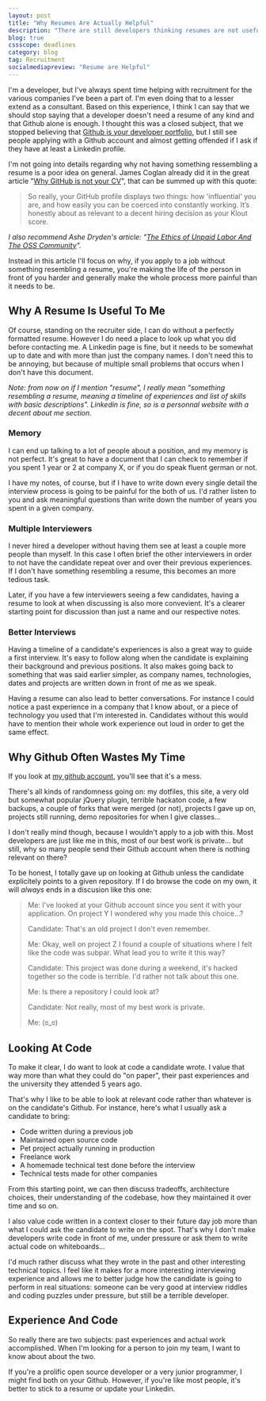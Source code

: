```yaml
---
layout: post
title: "Why Resumes Are Actually Helpful"
description: "There are still developers thinking resumes are not useful, when really they can help simplifying the recruitment process and be generally very helpful for all parties involved."
blog: true
cssscope: deadlines
category: blog
tag: Recruitment
socialmediapreview: "Resume are Helpful"
---
```


I'm a developer, but I've always spent time helping with recruitment for the various companies I've been a part of. I'm even doing that to a lesser extend as a consultant. Based on this experience, I think I can say that we should stop saying that a developer doesn't need a resume of any kind and that Github alone is enough. I thought this was a closed subject, that we stopped believing that [Github is your developer portfolio][1], but I still see people applying with a Github account and almost getting offended if I ask if they have at least a Linkedin profile.

I'm not going into details regarding why not having something ressembling a resume is a poor idea on general. James Coglan already did it in the great article "[Why GitHub is not your CV][2]", that can be summed up with this quote:

> So really, your GitHub profile displays two things: how 'influential’ you are, and how easily you can be coerced into constantly working. It’s honestly about as relevant to a decent hiring decision as your Klout score.

_I also recommend Ashe Dryden's article: "[The Ethics of Unpaid Labor And The OSS Community][3]"._

Instead in this article I'll focus on why, if you apply to a job without something resembling a resume, you're making the life of the person in front of you harder and generally make the whole process more painful than it needs to be.


## Why A Resume Is Useful To Me

Of course, standing on the recruiter side, I can do without a perfectly formatted resume. However I do need a place to look up what you did before contacting me. A Linkedin page is fine, but it needs to be somewhat up to date and with more than just the company names. I don't need this to be annoying, but because of multiple small problems that occurs when I don't have this document.

_Note: from now on if I mention "resume", I really mean "something resembling a resume, meaning a timeline of experiences and list of skills with basic descriptions". Linkedin is fine, so is a personnal website with a decent about me section._

### Memory

I can end up talking to a lot of people about a position, and my memory is not perfect. It's great to have a document that I can check to remember if you spent 1 year or 2 at company X, or if you do speak fluent german or not.

I have my notes, of course, but if I have to write down every single detail the interview process is going to be painful for the both of us. I'd rather listen to you and ask meaningful questions than write down the number of years you spent in a given company.

### Multiple Interviewers

I never hired a developer without having them see at least a couple more people than myself. In this case I often brief the other interviewers in order to not have the candidate repeat over and over their previous experiences. If I don't have something resembling a resume, this becomes an more tedious task.

Later, if you have a few interviewers seeing a few candidates, having a resume to look at when discussing is also more convevient. It's a clearer starting point for discussion than just a name and our respective notes.

### Better Interviews

Having a timeline of a candidate's experiences is also a great way to guide a first interview. It's easy to follow along when the candidate is explaining their background and previous positions. It also makes going back to something that was said earlier simpler, as company names, technologies, dates and projects are written down in front of me as we speak.

Having a resume can also lead to better conversations. For instance I could notice a past experience in a company that I know about, or a piece of technology you used that I'm interested in. Candidates without this would have to mention their whole work experience out loud in order to get the same effect.

## Why Github Often Wastes My Time

If you look at [my github account][4], you'll see that it's a mess.

There's all kinds of randomness going on: my dotfiles, this site, a very old but somewhat popular jQuery plugin, terrible hackaton code, a few backups, a couple of forks that were merged (or not), projects I gave up on, projects still running, demo repositories for when I give classes...

I don't really mind though, because I wouldn't apply to a job with this. Most developers are just like me in this, most of our best work is private... but still, why so many people send their Github account when there is nothing relevant on there?

To be honest, I totally gave up on looking at Github unless the candidate explicitely points to a given repository. If I do browse the code on my own, it will _always_ ends in a discusion like this one:

> <span class='dpm'>Me</span>: I've looked at your Github account since you sent it with your application. On project Y I wondered why you made this choice...?
>
>  <span class='ddev'>Candidate</span>: That's an old project I don't even remember.
>
>  <span class='dpm'>Me</span>:  Okay, well on project Z I found a couple of situations where I felt like the code was subpar. What lead you to write it this way?
>
> <span class='ddev'>Candidate</span>: This project was done during a weekend, it's hacked together so the code is terrible. I'd rather not talk about this one.
>
>  <span class='dpm'>Me</span>: Is there a repository I could look at?
>
> <span class='ddev'>Candidate</span>: Not really, most of my best work is private.
>
>  <span class='dpm'>Me</span>:  (ಠ\_ಠ)

## Looking At Code

To make it clear, I do want to look at code a candidate wrote. I value that way more than what they could do "on paper", their past experiences and the university they attended 5 years ago.

That's why I like to be able to look at relevant code rather than whatever is on the candidate's Github. For instance, here's what I usually ask a candidate to bring:

- Code written during a previous job
- Maintained open source code
- Pet project actually running in production
- Freelance work
- A homemade technical test done before the interview
- Technical tests made for other companies

From this starting point, we can then discuss tradeoffs, architecture choices, their understanding of the codebase, how they maintained it over time and so on.

I also value code written in a context closer to their future day job more than what I could ask the candidate to write on the spot. That's why I don't make developers write code in front of me, under pressure or ask them to write actual code on whiteboards...

I'd much rather discuss what they wrote in the past and other interesting technical topics. I feel like it makes for a more interesting interviewing experience and allows me to better judge how the candidate is going to perform in real situations:  someone can be very good at interview riddles and coding puzzles under pressure, but still be a terrible developer.

## Experience And Code

So really there are two subjects: past experiences and actual work accomplished. When I'm looking for a person to join my team, I want to know about about the two.

If you're a prolific open source developer or a very junior programmer, I might find both on your Github. However, if you're like most people, it's better to stick to a resume or update your Linkedin.

[1]:	http://anti-pattern.com/github-is-your-resume-now
[2]:	https://blog.jcoglan.com/2013/11/15/why-github-is-not-your-cv/
[3]:	https://www.ashedryden.com/blog/the-ethics-of-unpaid-labor-and-the-oss-community
[4]:	https://github.com/marcgg?tab=repositories

